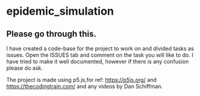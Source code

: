 # epidemic_simulation

## Please go through this.

I have created a code-base for the project to work on and divided tasks as issues. Open the ISSUES tab and comment on the task you will like to do. I have tried to make it well documented, however if there is any confusion please do ask.

The project is made using p5.js,for ref: https://p5js.org/ and https://thecodingtrain.com/ and any videos by Dan Schiffman.